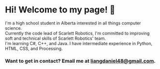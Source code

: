 # Hi! Welcome to my page! 👋
I'm a high school student in Alberta interested in all things computer science.  
Currently the code lead of Scarlett Robotics, I'm committed to improving soft and technical skills of Scarlett Robotics' team.  
I'm learning C#, C++, and Java. I have intermediate experience in Python, HTML, CSS, and Processing.
### Want to get in contact? Email me at liangdaniel48@gmail.com.

<!---
someone2060/someone2060 is a ✨ special ✨ repository because its `README.md` (this file) appears on your GitHub profile.
You can click the Preview link to take a look at your changes.
--->
